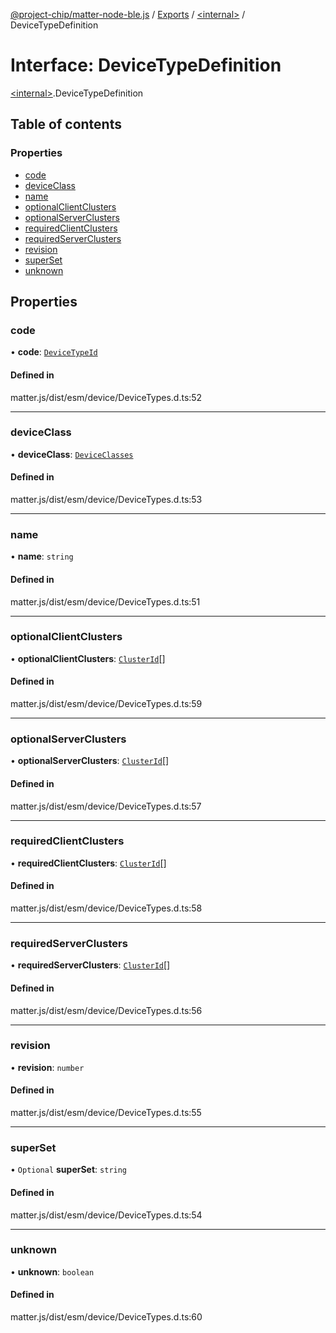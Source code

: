 [@project-chip/matter-node-ble.js](../README.md) / [Exports](../modules.md) / [\<internal\>](../modules/internal_.md) / DeviceTypeDefinition

# Interface: DeviceTypeDefinition

[\<internal\>](../modules/internal_.md).DeviceTypeDefinition

## Table of contents

### Properties

- [code](internal_.DeviceTypeDefinition.md#code)
- [deviceClass](internal_.DeviceTypeDefinition.md#deviceclass)
- [name](internal_.DeviceTypeDefinition.md#name)
- [optionalClientClusters](internal_.DeviceTypeDefinition.md#optionalclientclusters)
- [optionalServerClusters](internal_.DeviceTypeDefinition.md#optionalserverclusters)
- [requiredClientClusters](internal_.DeviceTypeDefinition.md#requiredclientclusters)
- [requiredServerClusters](internal_.DeviceTypeDefinition.md#requiredserverclusters)
- [revision](internal_.DeviceTypeDefinition.md#revision)
- [superSet](internal_.DeviceTypeDefinition.md#superset)
- [unknown](internal_.DeviceTypeDefinition.md#unknown)

## Properties

### code

• **code**: [`DeviceTypeId`](../modules/internal_.md#devicetypeid)

#### Defined in

matter.js/dist/esm/device/DeviceTypes.d.ts:52

___

### deviceClass

• **deviceClass**: [`DeviceClasses`](../enums/internal_.DeviceClasses.md)

#### Defined in

matter.js/dist/esm/device/DeviceTypes.d.ts:53

___

### name

• **name**: `string`

#### Defined in

matter.js/dist/esm/device/DeviceTypes.d.ts:51

___

### optionalClientClusters

• **optionalClientClusters**: [`ClusterId`](../modules/internal_.md#clusterid)[]

#### Defined in

matter.js/dist/esm/device/DeviceTypes.d.ts:59

___

### optionalServerClusters

• **optionalServerClusters**: [`ClusterId`](../modules/internal_.md#clusterid)[]

#### Defined in

matter.js/dist/esm/device/DeviceTypes.d.ts:57

___

### requiredClientClusters

• **requiredClientClusters**: [`ClusterId`](../modules/internal_.md#clusterid)[]

#### Defined in

matter.js/dist/esm/device/DeviceTypes.d.ts:58

___

### requiredServerClusters

• **requiredServerClusters**: [`ClusterId`](../modules/internal_.md#clusterid)[]

#### Defined in

matter.js/dist/esm/device/DeviceTypes.d.ts:56

___

### revision

• **revision**: `number`

#### Defined in

matter.js/dist/esm/device/DeviceTypes.d.ts:55

___

### superSet

• `Optional` **superSet**: `string`

#### Defined in

matter.js/dist/esm/device/DeviceTypes.d.ts:54

___

### unknown

• **unknown**: `boolean`

#### Defined in

matter.js/dist/esm/device/DeviceTypes.d.ts:60
